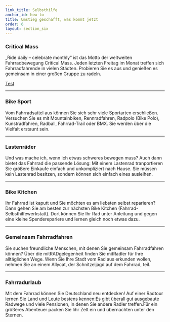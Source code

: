 ```yaml
---
link_title: Selbsthilfe
anchor_id: how-to
title: Umstieg geschafft, was kommt jetzt
order: 6
layout: section_six
---
```


### Critical Mass
„Ride daily – celebrate monthly“ ist das Motto der weltweiten Fahrradbewegung Critical Mass. Jeden letzten Freitag im Monat treffen sich Fahrradfahrende in vielen Städten. Probieren Sie es aus und genießen es gemeinsam in einer großen Gruppe zu radeln.

<a href=http://www.fahrrad-bande.org>Test</a>

***

### Bike Sport
Vom Fahrradsattel aus können Sie sich sehr viele Sportarten erschließen.  Versuchen Sie es mit Mountainbiken, Rennradfahren, Radpolo (Bike Polo), Kunstradfahren, Radball, Fahrrad-Trail oder BMX. Sie werden über die Vielfalt erstaunt sein.

***

### Lastenräder
Und was mache ich, wenn ich etwas schweres bewegen muss? Auch dann bietet das Fahrrad die passende Lösung: Mit einem Lastenrad tranportieren Sie  größere Einkaufe einfach und unkompliziert nach Hause. Sie müssen kein Lastenrad besitzen, sondern können sich einfach eines ausleihen.

***

### Bike Kitchen
Ihr Fahrrad ist kaputt und Sie möchten es am liebsten selbst reparieren? Dann gehen Sie am besten zur nächsten Bike Kitchen (Fahrrad-Selbsthilfewerkstatt). Dort können Sie Ihr Rad unter Anleitung und gegen eine kleine Spenderepariere und lernen gleich noch etwas dazu. 

***

### Gemeinsam Fahrradfahren
Sie suchen freundliche Menschen, mit denen Sie gemeinsam Fahrradfahren können? Über die mitRADgelegenheit finden Sie mitRadler für Ihre alltäglichen Wege. Wenn Sie Ihre Stadt  vom Rad aus erkunden wollen, nehmen Sie an einem Allycat, der Schnitzeljagd auf dem Fahrrad, teil. 

***

### Fahrradurlaub
Mit dem Fahrrad können Sie Deutschland neu entdecken! Auf einer Radtour lernen Sie Land und Leute bestens kennen:Es gibt überall gut ausgebaute Radwege und viele Pensionen, in denen Sie andere Radler treffen.Für ein größeres Abenteuer  packen Sie Iihr Zelt ein und übernachten unter den Sternen.
